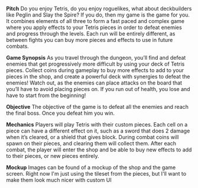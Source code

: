 **Pitch**
Do you enjoy Tetris, do you enjoy roguelikes, what about deckbuilders like Peglin and Slay the Spire? If you do, then my game is the game for you.
It combines elements of all three to form a fast paced and complex game where you apply effects to your Tetris pieces in order to defeat enemies and progress through the levels.
Each run will be entirely different, as between fights you can buy more pieces and effects to use in future combats.


**Game Synopsis**
As you travel through the dungeon, you’ll find and defeat enemies that get progressively more difficult by using your deck of Tetris pieces. 
Collect coins during gameplay to buy more effects to add to your pieces in the shop, and create a powerful deck with synergies to defeat the enemies! 
Watch out, as the enemies can place attacks on the board that you’ll have to avoid placing pieces on. 
If you run out of health, you lose and have to start from the beginning!

**Objective**
The objective of the game is to defeat all the enemies and reach the final boss. Once you defeat him you win.


**Mechanics**
Players will play Tetris with their custom pieces. 
Each cell on a piece can have a different effect on it, such as a sword that does 2 damage when it’s cleared, or a shield that gives block. 
During combat coins will spawn on their pieces, and clearing them will collect them. 
After each combat, the player will enter the shop and be able to buy new effects to add to their pieces, or new pieces entirely.

**Mockup**
Images can be found of a mockup of the shop and the game screen. Right now I'm just using the tileset from the pieces, but I'll want to make them look much nicer with custom UI
